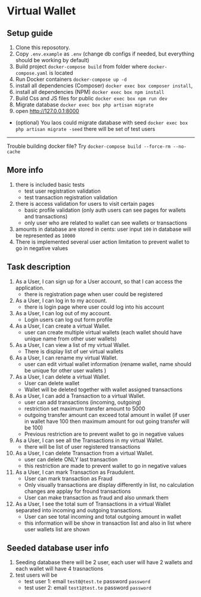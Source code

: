 # Virtual Wallet

## Setup guide
1. Clone this reposotory.
2. Copy `.env.example` as `.env` (change db configs if needed, but everything should be working by default)
3. Build project `docker-compose build` from folder where `docker-compose.yaml` is located
4. Run Docker containers `docker-compose up -d`
5. install all dependencies (Composer) `docker exec box composer install`,
6. install all dependencies (NPM) `docker exec box npm install`
7. Build Css and JS files for public `docker exec box npm run dev`
8. Migrate database `docker exec box php artisan migrate`
9. open http://127.0.0.1:8000

- (optional) You laos could migrate database with seed `docker exec box php artisan migrate -seed`
there will be set of test users
---
Trouble building docker file? Try `docker-compose build --force-rm --no-cache`

## More info
1. there is included basic tests
    - test user registration validation
    - test transaction registration validation
2. there is access validation for users to visit certain pages
    - basic profile validation (only auth users can see pages for wallets and transactions)
    - only user who are related to wallet can see wallets or transactions
3. amounts in database are stored in cents: user input `100` in database will be
represented as `10000`
4. There is implemented several user action limitation to prevent wallet to go
in negative values

## Task description
1. As a User, I can sign up for a User account, so that I can access the application.
    - there is registration page when user could be registered
2. As a User, I can log in to my account.
    - there is login page where user could log into his account
3. As a User, I can log out of my account.
    - Login users can log out form profile
4. As a User, I can create a virtual Wallet.
    - user can create multiple virtual wallets (each wallet should have unique name from other user wallets)
5. As a User, I can view a list of my virtual Wallet.
    - There is display list of uer virtual wallets
6. As a User, I can rename my virtual Wallet.
    - user can edit virtual wallet information (rename wallet, name should be unique for other user wallets )
7. As a User, I can delete a virtual Wallet.
    - User can delete wallet
    - Wallet will be deleted together with wallet assigned transactions
8. As a User, I can add a Transaction to a virtual Wallet.
    - user can add transactions (incoming, outgoing)
    - restriction set maximum transfer amount to 5000
    - outgoing transfer amount can exceed total amount in wallet (if user in wallet have 100 then maximum amount for out going transfer will be 100)
    - Previous restriction are to prevent wallet to go in negative values
9. As a User, I can see all the Transactions in my virtual Wallet.
    - there will be list of user registered transactions
10. As a User, I can delete Transaction from a virtual Wallet.
    - user can delete ONLY last transaction
    - this restriction are made to prevent wallet to go in negative values
11. As a User, I can mark Transaction as Fraudulent.
    - User can mark transaction as Fraud
    - Only visually transactions are display differently in list, no calculation changes are applay for fround transactions
    - User can make transaction as fraud and also unmark them
12. As a User, I see the total sum of Transactions in a virtual Wallet separated
    into incoming and outgoing transactions.
    - User can see total incoming and total outgoing amount in wallet
    - this information will be show in transaction list and also in list where user wallets list are shown







## Seeded database user info
1. Seeding database there will be 2 user, each user will have 2 wallets and
each wallet will have 4 trasnactions
2. test users will be 
    - test user 1: email `test0@test.te` password `password`
    - test user 2: email `test1@test.te` password `password`